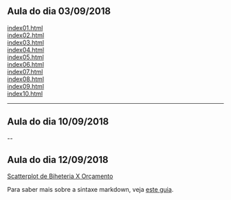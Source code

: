 ## Aula do dia 03/09/2018

[index01.html](basic/index01.html)<br>
[index02.html](basic/index02.html)<br>
[index03.html](basic/index03.html)<br>
[index04.html](basic/index04.html)<br>
[index05.html](basic/index05.html)<br>
[index06.html](basic/index06.html)<br>
[index07.html](basic/index07.html)<br>
[index08.html](basic/index08.html)<br>
[index09.html](basic/index09.html)<br>
[index10.html](basic/index10.html)<br>

---

## Aula do dia 10/09/2018


--

## Aula do dia 12/09/2018

[Scatterplot de Biheteria X Orçamento](d3_scale/movies_scatter.html)<br>

Para saber mais sobre a sintaxe markdown, veja [este guia](https://guides.github.com/features/mastering-markdown/).